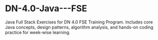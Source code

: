 # DN-4.0-Java---FSE
Java Full Stack Exercises for DN 4.0 FSE Training Program. Includes core Java concepts, design patterns, algorithm analysis, and hands-on coding practice for week-wise learning.
